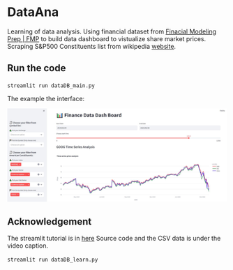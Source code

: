 # DataAna
Learning of data analysis. Using financial dataset from [Finacial Modeling Prep | FMP](https://site.financialmodelingprep.com/) to build data dashboard to vistualize share market prices. Scraping S&P500 Constituents list from wikipedia [website](https://en.wikipedia.org/wiki/List_of_S%26P_500_companies).
## Run the code
`streamlit run dataDB_main.py`

The example the interface:
<p style="text-align:center;"><img src="images/data_dashboard.JPG" width="1600" alt="Original"/></p>

## Acknowledgement
The streamlit tutorial is in [here](https://www.youtube.com/watch?v=7yAw1nPareM)
Source code and the CSV data is under the video caption.

`streamlit run dataDB_learn.py`

